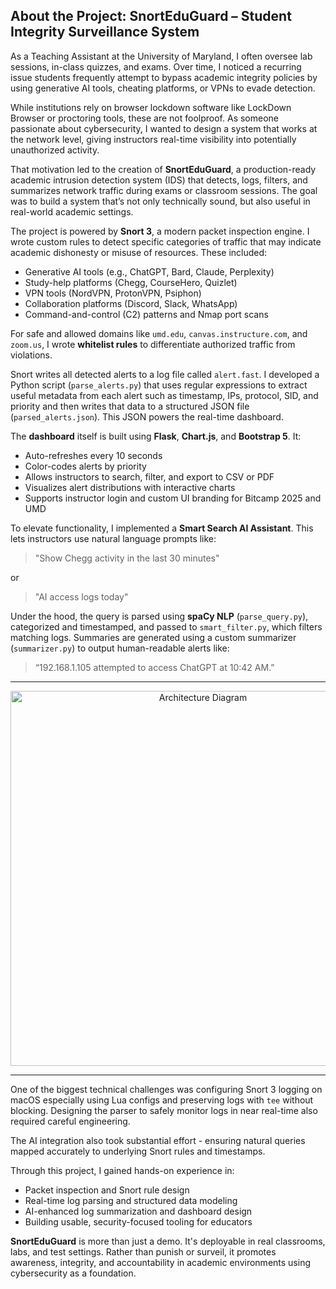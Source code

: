 ## About the Project: SnortEduGuard – Student Integrity Surveillance System

As a Teaching Assistant at the University of Maryland, I often oversee lab sessions, in-class quizzes, and exams. Over time, I noticed a recurring issue students frequently attempt to bypass academic integrity policies by using generative AI tools, cheating platforms, or VPNs to evade detection.

While institutions rely on browser lockdown software like LockDown Browser or proctoring tools, these are not foolproof. As someone passionate about cybersecurity, I wanted to design a system that works at the network level, giving instructors real-time visibility into potentially unauthorized activity.

That motivation led to the creation of **SnortEduGuard**, a production-ready academic intrusion detection system (IDS) that detects, logs, filters, and summarizes network traffic during exams or classroom sessions. The goal was to build a system that’s not only technically sound, but also useful in real-world academic settings.

The project is powered by **Snort 3**, a modern packet inspection engine. I wrote custom rules to detect specific categories of traffic that may indicate academic dishonesty or misuse of resources. These included:

- Generative AI tools (e.g., ChatGPT, Bard, Claude, Perplexity)
- Study-help platforms (Chegg, CourseHero, Quizlet)
- VPN tools (NordVPN, ProtonVPN, Psiphon)
- Collaboration platforms (Discord, Slack, WhatsApp)
- Command-and-control (C2) patterns and Nmap port scans

For safe and allowed domains like `umd.edu`, `canvas.instructure.com`, and `zoom.us`, I wrote **whitelist rules** to differentiate authorized traffic from violations.

Snort writes all detected alerts to a log file called `alert.fast`. I developed a Python script (`parse_alerts.py`) that uses regular expressions to extract useful metadata from each alert such as timestamp, IPs, protocol, SID, and priority and then writes that data to a structured JSON file (`parsed_alerts.json`). This JSON powers the real-time dashboard.

The **dashboard** itself is built using **Flask**, **Chart.js**, and **Bootstrap 5**. It:

- Auto-refreshes every 10 seconds
- Color-codes alerts by priority
- Allows instructors to search, filter, and export to CSV or PDF
- Visualizes alert distributions with interactive charts
- Supports instructor login and custom UI branding for Bitcamp 2025 and UMD

To elevate functionality, I implemented a **Smart Search AI Assistant**. This lets instructors use natural language prompts like:

> "Show Chegg activity in the last 30 minutes"

or

> "AI access logs today"

Under the hood, the query is parsed using **spaCy NLP** (`parse_query.py`), categorized and timestamped, and passed to `smart_filter.py`, which filters matching logs. Summaries are generated using a custom summarizer (`summarizer.py`) to output human-readable alerts like:

> “192.168.1.105 attempted to access ChatGPT at 10:42 AM.”

---

<p align="center">
  <img src="https://github.com/user-attachments/assets/c4b2e569-f319-48c4-a9f1-8afa37045b02" width="600" alt="Architecture Diagram">
</p>

---

One of the biggest technical challenges was configuring Snort 3 logging on macOS especially using Lua configs and preserving logs with `tee` without blocking. Designing the parser to safely monitor logs in near real-time also required careful engineering.

The AI integration also took substantial effort - ensuring natural queries mapped accurately to underlying Snort rules and timestamps.

Through this project, I gained hands-on experience in:

- Packet inspection and Snort rule design
- Real-time log parsing and structured data modeling
- AI-enhanced log summarization and dashboard design
- Building usable, security-focused tooling for educators

**SnortEduGuard** is more than just a demo. It's deployable in real classrooms, labs, and test settings. Rather than punish or surveil, it promotes awareness, integrity, and accountability in academic environments using cybersecurity as a foundation.

